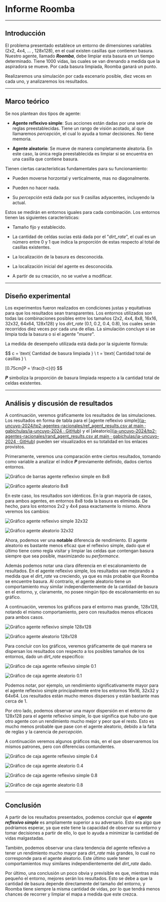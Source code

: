 # Informe Roomba

---

## Introducción

El problema presentado establece un entorno de dimensiones variables (2x2, 4x4, ... , 128x128), en el cual existen casillas que contienen basura. Nuestro agente, llamado ***Roomba***, debe limpiar esta basura en un tiempo determinado. Tiene 1000 vidas, las cuales se van drenando a medida que la aspiradora se mueve. Por cada basura limpiada, Roomba ganará un punto.



Realizaremos una simulación por cada escenario posible, diez veces en cada uno, y analizaremos los resultados.



---



## Marco teórico



Se nos plantean dos tipos de agente:



- **Agente reflexivo simple**: Sus acciones están dadas por una serie de reglas preestablecidas. Tiene un rango de visión acotado, al que llamaremos *percepción*, el cual lo ayuda a tomar decisiones. No tiene memoria.

- **Agente aleatorio**: Se mueve de manera completamente aleatoria. En este caso, la única regla preestablecida es limpiar si se encuentra en una casilla que contiene basura.



Tienen ciertas características fundamentales para su funcionamiento: 



- Pueden moverse horzontal y verticalmente, mas no diagonalmente.

- Pueden no hacer nada.

- Su *percepción* está dada por sus 9 casillas adyacentes, incluyendo la actual.



Estos se medirán en entornos iguales para cada combinación. Los entornos tienen las siguientes características:



- Tamaño fijo y establecido.

- La cantidad de celdas sucias está dada por el "*dirt_rate*", el cual es un número entre 0 y 1 que indica la proporción de estas respecto al total de casillas existentes.

- La localización de la basura es desconocida.

- La localización inicial del agente es desconocida.

- A partir de su creación, no se vuelve a modificar.



---



## Diseño experimental



Los experimentos fueron realizados en condiciones justas y equitativas para que los resultados sean transparentes. Los entornos utilizados son todas las combinaciones posibles entre los tamaños (2x2, 4x4, 8x8, 16x16, 32x32, 64x64, 128x128) y los *dirt_rate* (0.1, 0.2, 0.4, 0.8), los cuales serán recorridos diez veces por cada una de ellas. La simulación concluye si se limpia toda la basura o si el agente "*muere*".



La medida de desempeño utilizada está dada por la siguiente fórmula:



$$
c = \text{ Cantidad de basura limpiada } \\
t = \text{ Cantidad total de casillas } \\


[0.75cm]P = \frac{t-c}{t}
$$



***P*** simboliza la proporción de basura limpiada respecto a la cantidad total de celdas existentes.



---



## Análisis y discusión de resultados



A continuación, veremos gráficamente los resultados de las simulaciones. Los resultados en forma de tabla para el [agente reflexivo simple]([ia-uncuyo-2024/tp2-agentes-racionales/ref_agent_results.csv at main · gabichulas/ia-uncuyo-2024 · GitHub](https://github.com/gabichulas/ia-uncuyo-2024/blob/main/tp2-agentes-racionales/ref_agent_results.csv)) y el [aleatorio]([ia-uncuyo-2024/tp2-agentes-racionales/rand_agent_results.csv at main · gabichulas/ia-uncuyo-2024 · GitHub](https://github.com/gabichulas/ia-uncuyo-2024/blob/main/tp2-agentes-racionales/rand_agent_results.csv)) pueden ser visualizados en su totalidad en los enlaces provistos.



Primeramente, veremos una comparación entre ciertos resultados, tomando como variable a analizar el índice ***P*** previamente definido, dados ciertos entornos.



![Gráfico de barras agente reflexivo simple en 8x8](/home/gabriel/Documentos/projects/ia-uncuyo-2024/tp2-agentes-racionales/images/RefAgent_barplot_size_8x8.png)

![Gráfico agente aleatorio 8x8](/home/gabriel/Documentos/projects/ia-uncuyo-2024/tp2-agentes-racionales/images/RandAgent_barplot_size_8x8.png)



En este caso, los resultados son idénticos. En la gran mayoría de casos, para ambos agentes, en entornos 8x8 toda la basura es eliminada. De hecho, para los entornos 2x2 y 4x4 pasa exactamente lo mismo. Ahora veremos los cambios:



![Gráfico agente reflexivo simple 32x32](/home/gabriel/Documentos/projects/ia-uncuyo-2024/tp2-agentes-racionales/images/RefAgent_barplot_size_32x32.png)

![Gráfico agente aleatorio 32x32](/home/gabriel/Documentos/projects/ia-uncuyo-2024/tp2-agentes-racionales/images/RandAgent_barplot_size_32x32.png)



Ahora, podemos ver una **notable** diferencia de rendimiento. El agente aleatorio es bastante menos eficaz que el reflexivo simple, dado que el último tiene como regla visitar y limpiar las celdas que contengan basura siempre que sea posible, maximizando su *performance*. 

Además podemos notar una clara diferencia en el escalonamiento de resultados. En el agente reflexivo simple, los resultados van mejorando a medida que el *dirt_rate* va creciendo, ya que es más probable que Roomba se encuentre basura. Al contrario, el agente aleatorio tiene un comportamiento muy similar independientemente de la cantidad de basura en el entorno, y, claramente, no posee ningún tipo de escalonamiento en su gráfico.



A continuación, veremos los gráficos para el entorno mas grande, 128x128, notando el mismo comportamiento, pero con resultados menos eficaces para ambos casos.



![Gráfico agente reflexivo simple 128x128](/home/gabriel/Documentos/projects/ia-uncuyo-2024/tp2-agentes-racionales/images/RefAgent_barplot_size_128x128.png)

![Gráfico agente aleatorio 128x128](/home/gabriel/Documentos/projects/ia-uncuyo-2024/tp2-agentes-racionales/images/RandAgent_barplot_size_128x128.png)



Para concluir con los gráficos, veremos gráficamente de qué manera se dispersan los resultados con respecto a los posibles tamaños de los entornos, dado un *dirt_rate* específico:



![Gráfico de caja agente reflexivo simple 0.1](/home/gabriel/Documentos/projects/ia-uncuyo-2024/tp2-agentes-racionales/images/RefAgent_boxplot_dirt_rate_0.1.png)

![Gráfico de caja agente aleatorio 0.1](/home/gabriel/Documentos/projects/ia-uncuyo-2024/tp2-agentes-racionales/images/RandAgent_boxplot_dirt_rate_0.1.png)



Podemos notar, por ejemplo, un rendimiento significativamente mayor para el agente reflexivo simple principalmente entre los entornos 16x16, 32x32 y 64x64. Los resultados están mucho menos dispersos y están bastante mas cerca de 1. 

Por otro lado, podemos observar una mayor dispersión en el entorno de 128x128 para el agente reflexivo simple, lo que significa que hubo uno que otro agente con un rendimiento mucho mejor y peor que el resto. Esto es mucho menos probable que pase con el agente aleatorio, debido a la falta de reglas y la carencia de *percepción*.



A continuación veremos algunos gráficos más, en el que observaremos los mismos patrones, pero con diferencias contundentes.



![Gráfico de caja agente reflexivo simple 0.4](/home/gabriel/Documentos/projects/ia-uncuyo-2024/tp2-agentes-racionales/images/RefAgent_boxplot_dirt_rate_0.4.png)

![Gráfico de caja agente aleatorio 0.4](/home/gabriel/Documentos/projects/ia-uncuyo-2024/tp2-agentes-racionales/images/RandAgent_boxplot_dirt_rate_0.4.png)





![Gráfico de caja agente reflexivo simple 0.8](/home/gabriel/Documentos/projects/ia-uncuyo-2024/tp2-agentes-racionales/images/RefAgent_boxplot_dirt_rate_0.8.png)

![Gráfico de caja agente aleatorio 0.8](/home/gabriel/Documentos/projects/ia-uncuyo-2024/tp2-agentes-racionales/images/RandAgent_boxplot_dirt_rate_0.8.png)



---



## Conclusión



A partir de los resultados presentados, podemos concluir que el ***agente reflexivo simple*** es ampliamente superior a su adversario. Esto era algo que podríamos esperar, ya que este tiene la capacidad de observar su entorno y tomar decisiones a partir de ello, lo que lo ayuda a minimizar la cantidad de vidas malgastadas. 



También, podemos observar una clara tendencia del agente reflexivo a tener un rendimiento mucho mayor para *dirt_rate* más grandes, lo cual no corresponde para el agente aleatorio. Este último suele tener comportamientos muy similares independientemente del *dirt_rate* dado.



Por último, una conclusión un poco obvia y previsible es que, mientras más pequeño el entorno, mejores serán los resultados. Esto se debe a que la cantidad de basura depende directamente del tamaño del entorno, y Roomba tiene siempre la misma cantidad de vidas, por lo que tendrá menos chances de recorrer y limpiar el mapa a medida que este crezca.


